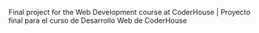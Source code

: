 Final project for the Web Development course at CoderHouse | Proyecto final para el curso de Desarrollo Web de CoderHouse
